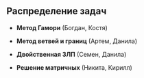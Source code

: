 ## Распределение задач

* **Метод Гамори** (Богдан, Костя)

* **Метод ветвей и границ** (Артем, Данила)

* **Двойственная ЗЛП** (Семен, Данила)

* **Решение матричных** (Никита, Кирилл)
